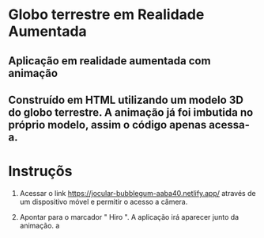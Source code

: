 # Globo terrestre em Realidade Aumentada 

## Aplicação em realidade aumentada com animação

## Construído em HTML utilizando um modelo 3D do globo terrestre. A animação já foi imbutida no próprio modelo, assim o código apenas acessa-a.

# Instruçõs

1. Acessar o link https://jocular-bubblegum-aaba40.netlify.app/ através de um dispositivo móvel e permitir o acesso a câmera.

2. Apontar para o marcador " Hiro ". A aplicação irá aparecer junto da animação.    a

